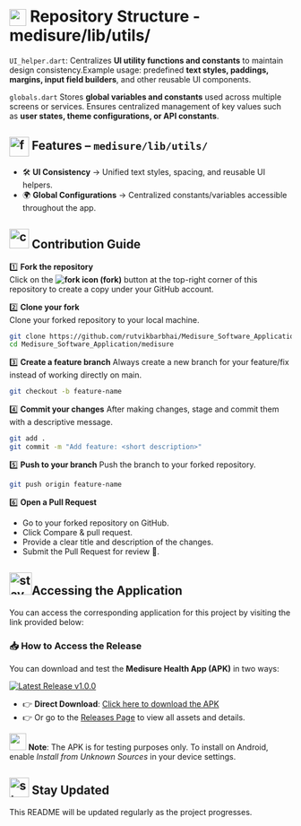 # <img src="https://github.com/user-attachments/assets/f3dcee8e-e008-457a-97fb-d3848b425713" height="30px" style="vertical-align:text-bottom;"> Repository Structure - medisure/lib/utils/

 `UI_helper.dart`:  Centralizes **UI utility functions and constants** to maintain design consistency.Example usage: predefined **text styles, paddings, margins, input field builders**, and other reusable UI components.  
 
`globals.dart` Stores **global variables and constants** used across multiple screens or services. Ensures centralized management of key values such as **user states, theme configurations, or API constants**.  

## <img src="https://github.com/user-attachments/assets/9f0497b8-78b3-4d64-8e7f-ace469c4fe70" alt="features icon" width="35" style="vertical-align:middle;"/> Features – `medisure/lib/utils/`

- 🛠️ **UI Consistency** → Unified text styles, spacing, and reusable UI helpers.  
- 🌍 **Global Configurations** → Centralized constants/variables accessible throughout the app.  

## <img src="https://github.com/user-attachments/assets/1aafab50-1305-47c4-87ab-40a9d64f3067" alt="contribution gif" width="35"/> Contribution Guide  

1️⃣ **Fork the repository**  
Click on the **<img src="https://img.icons8.com/ios-filled/20/000000/code-fork.png" alt="fork icon"/> (fork)** button at the top-right corner of this repository to create a copy under your GitHub account.


2️⃣ **Clone your fork**  
Clone your forked repository to your local machine.  
```bash
git clone https://github.com/rutvikbarbhai/Medisure_Software_Application.git
cd Medisure_Software_Application/medisure
```
3️⃣ **Create a feature branch**
Always create a new branch for your feature/fix instead of working directly on main.
```bash
git checkout -b feature-name
```
4️⃣ **Commit your changes**
After making changes, stage and commit them with a descriptive message.
```bash
git add .
git commit -m "Add feature: <short description>"
```
5️⃣ **Push to your branch**
Push the branch to your forked repository.
```bash
git push origin feature-name
```
6️⃣ **Open a Pull Request**
- Go to your forked repository on GitHub.
- Click Compare & pull request.
- Provide a clear title and description of the changes.
- Submit the Pull Request for review 🚀.

## <img src="https://github.com/user-attachments/assets/233e326b-1812-456b-86f8-27599a0a88bf" alt="stay updated gif" width="40"/>Accessing the Application  
You can access the corresponding application for this project by visiting the link provided below:  
### 📥 How to Access the Release  
You can download and test the **Medisure Health App (APK)** in two ways:  

[![Latest Release v1.0.0](https://img.shields.io/badge/release-v1.0.0-blue?style=for-the-badge)](https://github.com/rutvikbarbhai/Project-Medisure-Device-And-Method-For-Monitoring-Blood-Parameters-of-a-User./releases/download/v1.0.0/Medisure.apk)



- 👉 **Direct Download**: [Click here to download the APK](https://github.com/rutvikbarbhai/Project-Medisure-Device-And-Method-For-Monitoring-Blood-Parameters-of-a-User./releases/download/v1.0.0/Medisure.apk)
- 👉 Or go to the [Releases Page](https://github.com/rutvikbarbhai/Project-Medisure-Device-And-Method-For-Monitoring-Blood-Parameters-of-a-User./releases/tag/v1.0.0) to view all assets and details.  

<img src="https://github.com/user-attachments/assets/64abffeb-9a67-4e47-a3ec-69036aa3a343" height="30px" style="position: bottom;"> **Note**: The APK is for testing purposes only. To install on Android, enable *Install from Unknown Sources* in your device settings.  


## <img src="https://github.com/user-attachments/assets/cdf0c0db-ffba-4353-9c40-da391fa70779" alt="stay updated gif" height="35px" style="vertical-align:text-bottom;"> Stay Updated
This README will be updated regularly as the project progresses.  
